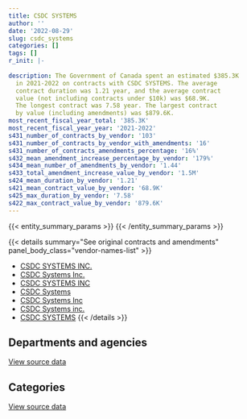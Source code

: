 ```yaml
---
title: CSDC SYSTEMS
author: ''
date: '2022-08-29'
slug: csdc_systems
categories: []
tags: []
r_init: |-
  
description: The Government of Canada spent an estimated $385.3K
  in 2021-2022 on contracts with CSDC SYSTEMS. The average
  contract duration was 1.21 year, and the average contract
  value (not including contracts under $10k) was $68.9K.
  The longest contract was 7.58 year. The largest contract
  by value (including amendments) was $879.6K.
most_recent_fiscal_year_total: '385.3K'
most_recent_fiscal_year_year: '2021-2022'
s431_number_of_contracts_by_vendor: '103'
s431_number_of_contracts_by_vendor_with_amendments: '16'
s431_number_of_contracts_amendments_percentage: '16%'
s432_mean_amendment_increase_percentage_by_vendor: '179%'
s434_mean_number_of_amendments_by_vendor: '1.44'
s433_total_amendment_increase_value_by_vendor: '1.5M'
s424_mean_duration_by_vendor: '1.21'
s421_mean_contract_value_by_vendor: '68.9K'
s425_max_duration_by_vendor: '7.58'
s422_max_contract_value_by_vendor: '879.6K'
---
```


<script src="/rmarkdown-libs/htmlwidgets/htmlwidgets.js"></script>
<link href="/rmarkdown-libs/datatables-css/datatables-crosstalk.css" rel="stylesheet" />
<script src="/rmarkdown-libs/datatables-binding/datatables.js"></script>
<script src="/rmarkdown-libs/jquery/jquery-3.6.0.min.js"></script>
<link href="/rmarkdown-libs/dt-core-bootstrap/css/dataTables.bootstrap.min.css" rel="stylesheet" />
<link href="/rmarkdown-libs/dt-core-bootstrap/css/dataTables.bootstrap.extra.css" rel="stylesheet" />
<script src="/rmarkdown-libs/dt-core-bootstrap/js/jquery.dataTables.min.js"></script>
<script src="/rmarkdown-libs/dt-core-bootstrap/js/dataTables.bootstrap.min.js"></script>
<link href="/rmarkdown-libs/crosstalk/css/crosstalk.min.css" rel="stylesheet" />
<script src="/rmarkdown-libs/crosstalk/js/crosstalk.min.js"></script>
<script src="/rmarkdown-libs/htmlwidgets/htmlwidgets.js"></script>
<link href="/rmarkdown-libs/datatables-css/datatables-crosstalk.css" rel="stylesheet" />
<script src="/rmarkdown-libs/datatables-binding/datatables.js"></script>
<script src="/rmarkdown-libs/jquery/jquery-3.6.0.min.js"></script>
<link href="/rmarkdown-libs/dt-core-bootstrap/css/dataTables.bootstrap.min.css" rel="stylesheet" />
<link href="/rmarkdown-libs/dt-core-bootstrap/css/dataTables.bootstrap.extra.css" rel="stylesheet" />
<script src="/rmarkdown-libs/dt-core-bootstrap/js/jquery.dataTables.min.js"></script>
<script src="/rmarkdown-libs/dt-core-bootstrap/js/dataTables.bootstrap.min.js"></script>
<link href="/rmarkdown-libs/crosstalk/css/crosstalk.min.css" rel="stylesheet" />
<script src="/rmarkdown-libs/crosstalk/js/crosstalk.min.js"></script>

{{< entity_summary_params >}}
{{< /entity_summary_params >}}

{{< details summary="See original contracts and amendments" panel_body_class="vendor-names-list" >}}
- [CSDC SYSTEMS INC.](https://search.open.canada.ca/en/ct/?sort=contract_value_f%20desc&page=1&search_text=%22CSDC%20SYSTEMS%20INC.%22)
- [CSDC Systems Inc.](https://search.open.canada.ca/en/ct/?sort=contract_value_f%20desc&page=1&search_text=%22CSDC%20Systems%20Inc.%22)
- [CSDC SYSTEMS INC](https://search.open.canada.ca/en/ct/?sort=contract_value_f%20desc&page=1&search_text=%22CSDC%20SYSTEMS%20INC%22)
- [CSDC Systems](https://search.open.canada.ca/en/ct/?sort=contract_value_f%20desc&page=1&search_text=%22CSDC%20Systems%22)
- [CSDC Systems Inc](https://search.open.canada.ca/en/ct/?sort=contract_value_f%20desc&page=1&search_text=%22CSDC%20Systems%20Inc%22)
- [CSDC Systems inc.](https://search.open.canada.ca/en/ct/?sort=contract_value_f%20desc&page=1&search_text=%22CSDC%20Systems%20inc.%22)
- [CSDC SYSTEMS](https://search.open.canada.ca/en/ct/?sort=contract_value_f%20desc&page=1&search_text=%22CSDC%20SYSTEMS%22)
{{< /details >}}

## Departments and agencies

<div id="htmlwidget-1" style="width:100%;height:auto;" class="datatables html-widget"></div>
<script type="application/json" data-for="htmlwidget-1">{"x":{"style":"bootstrap","filter":"none","vertical":false,"data":[["<a href=\"/departments/aafc-aac/\">Agriculture and Agri-Food Canada<\/a>","<a href=\"/departments/aandc-aadnc/\">Crown-Indigenous Relations and Northern Affairs Canada<\/a>","<a href=\"/departments/atssc-scdata/\">Administrative Tribunals Support Service of Canada<\/a>","<a href=\"/departments/cbsa-asfc/\">Canada Border Services Agency<\/a>","<a href=\"/departments/cer-rec/\">Canada Energy Regulator<\/a>","<a href=\"/departments/cfia-acia/\">Canadian Food Inspection Agency<\/a>","<a href=\"/departments/chrc-ccdp/\">Canadian Human Rights Commission<\/a>","<a href=\"/departments/cic/\">Immigration, Refugees and Citizenship Canada<\/a>","<a href=\"/departments/cnsc-ccsn/\">Canadian Nuclear Safety Commission<\/a>","<a href=\"/departments/cpc-cpp/\">Civilian Review and Complaints Commission for the RCMP<\/a>","<a href=\"/departments/crtc/\">Canadian Radio-television and Telecommunications Commission<\/a>","<a href=\"/departments/csc-scc/\">Correctional Service of Canada<\/a>","<a href=\"/departments/csps-efpc/\">Canada School of Public Service<\/a>","<a href=\"/departments/dfatd-maecd/\">Global Affairs Canada<\/a>","<a href=\"/departments/dfo-mpo/\">Fisheries and Oceans Canada<\/a>","<a href=\"/departments/dnd-mdn/\">National Defence<\/a>","<a href=\"/departments/ec/\">Environment and Climate Change Canada<\/a>","<a href=\"/departments/esdc-edsc/\">Employment and Social Development Canada<\/a>","<a href=\"/departments/fcac-acfc/\">Financial Consumer Agency of Canada<\/a>","<a href=\"/departments/fin/\">Department of Finance Canada<\/a>","<a href=\"/departments/iaac-aeic/\">Impact Assessment Agency of Canada<\/a>","<a href=\"/departments/irb-cisr/\">Immigration and Refugee Board of Canada<\/a>","<a href=\"/departments/jus/\">Department of Justice Canada<\/a>","<a href=\"/departments/nrcan-rncan/\">Natural Resources Canada<\/a>","<a href=\"/departments/nserc-crsng/\">Natural Sciences and Engineering Research Council of Canada<\/a>","<a href=\"/departments/nsira-ossnr/\">National Security and Intelligence Review Agency<\/a>","<a href=\"/departments/osfi-bsif/\">Office of the Superintendent of Financial Institutions Canada<\/a>","<a href=\"/departments/pc/\">Parks Canada<\/a>","<a href=\"/departments/pch/\">Canadian Heritage<\/a>","<a href=\"/departments/ppsc-sppc/\">Public Prosecution Service of Canada<\/a>","<a href=\"/departments/ps-sp/\">Public Safety Canada<\/a>","<a href=\"/departments/pwgsc-tpsgc/\">Public Services and Procurement Canada<\/a>","<a href=\"/departments/ssc-spc/\">Shared Services Canada<\/a>","<a href=\"/departments/tbs-sct/\">Treasury Board of Canada Secretariat<\/a>","<a href=\"/departments/tc/\">Transport Canada<\/a>","<a href=\"/departments/tsb-bst/\">Transportation Safety Board of Canada<\/a>","<a href=\"/departments/vac-acc/\">Veterans Affairs Canada<\/a>","<a href=\"/departments/wage/\">Department for Women and Gender Equality<\/a>"],[24669.1,null,8696.07,148270.16,16618.34,30817.13,null,122827.12,13248.97,10955.35,9294.72,161733.93,9079.16,235960.52,52947.46,17768.92,15109.43,175816.26,null,28772.04,7728.56,null,63126.89,32476.88,12838.13,null,17088.93,35373.02,22385.88,4499.13,25302.56,171833.03,98659.32,46843.22,55521.95,2510.48,50890.99,null],[23623.63,65584.36,2168.06,148676.38,10989.11,30901.56,null,233984.34,4400.2,2731.33,3086.93,148311.21,20178.03,131004.63,52947.46,7193.24,28109.9,176297.94,14569.27,27068.3,14123.05,17498.51,59941.74,29435.3,13496.08,null,14949.89,24330.81,22447.21,9861.66,25446.88,140000.65,43363.16,11807.06,81166.96,null,49459.36,6364.1],[5204.95,28693.16,null,148270.16,3058.13,7683.18,null,99965.14,null,null,null,31758.5,9079.16,27426.11,null,7193.24,37386.24,175816.26,null,26455.7,11552.63,23225.3,14627.26,7313.63,10295.34,null,3714.52,5149.65,5581.14,2631.71,31728.15,143502.59,36769.07,30902.04,null,null,16366.55,8446.89],[null,null,null,36965.99,null,null,12109.45,null,null,null,null,null,2263.57,null,null,null,46739.03,43833.64,null,26473.73,2566.78,23225.3,null,null,null,11574.56,null,null,null,null,19075.12,86321.31,null,37865.07,null,null,34197.15,2105.94]],"container":"<table class=\"table table-striped table-hover row-border order-column display\">\n  <thead>\n    <tr>\n      <th>Department<\/th>\n      <th>2018-2019<\/th>\n      <th>2019-2020<\/th>\n      <th>2020-2021<\/th>\n      <th>2021-2022<\/th>\n    <\/tr>\n  <\/thead>\n<\/table>","options":{"order":[[4,"desc"]],"pageLength":10,"autoWidth":true,"columnDefs":[{"targets":1,"render":"function(data, type, row, meta) {\n    return type !== 'display' ? data : DTWidget.formatCurrency(data, \"$\", 2, 3, \",\", \".\", true, null);\n  }"},{"targets":2,"render":"function(data, type, row, meta) {\n    return type !== 'display' ? data : DTWidget.formatCurrency(data, \"$\", 2, 3, \",\", \".\", true, null);\n  }"},{"targets":3,"render":"function(data, type, row, meta) {\n    return type !== 'display' ? data : DTWidget.formatCurrency(data, \"$\", 2, 3, \",\", \".\", true, null);\n  }"},{"targets":4,"render":"function(data, type, row, meta) {\n    return type !== 'display' ? data : DTWidget.formatCurrency(data, \"$\", 2, 3, \",\", \".\", true, null);\n  }"},{"width":"16%","targets":[1,2,3,4]},{"className":"dt-right","targets":[1,2,3,4]}],"orderClasses":false}},"evals":["options.columnDefs.0.render","options.columnDefs.1.render","options.columnDefs.2.render","options.columnDefs.3.render"],"jsHooks":[]}</script>
<p class="text-right">
<a href="https://github.com/GoC-Spending/contracts-data/tree/main/data/out/vendors/csdc_systems/summary_by_fiscal_year_by_department.csv" class="source-data-link btn btn-link">View source data</a>
</p>

## Categories

<div id="htmlwidget-2" style="width:100%;height:auto;" class="datatables html-widget"></div>
<script type="application/json" data-for="htmlwidget-2">{"x":{"style":"bootstrap","filter":"none","vertical":false,"data":[["<a href=\"/categories/defence/\">Defence<\/a>","<a href=\"/categories/information_technology/\">Information technology<\/a>"],[17768.92,1711894.73],[7193.24,1688325.08],[7193.24,952603.15],[null,385316.65]],"container":"<table class=\"table table-striped table-hover row-border order-column display\">\n  <thead>\n    <tr>\n      <th>Category<\/th>\n      <th>2018-2019<\/th>\n      <th>2019-2020<\/th>\n      <th>2020-2021<\/th>\n      <th>2021-2022<\/th>\n    <\/tr>\n  <\/thead>\n<\/table>","options":{"order":[[4,"desc"]],"dom":"t","pageLength":30,"autoWidth":true,"columnDefs":[{"targets":1,"render":"function(data, type, row, meta) {\n    return type !== 'display' ? data : DTWidget.formatCurrency(data, \"$\", 2, 3, \",\", \".\", true, null);\n  }"},{"targets":2,"render":"function(data, type, row, meta) {\n    return type !== 'display' ? data : DTWidget.formatCurrency(data, \"$\", 2, 3, \",\", \".\", true, null);\n  }"},{"targets":3,"render":"function(data, type, row, meta) {\n    return type !== 'display' ? data : DTWidget.formatCurrency(data, \"$\", 2, 3, \",\", \".\", true, null);\n  }"},{"targets":4,"render":"function(data, type, row, meta) {\n    return type !== 'display' ? data : DTWidget.formatCurrency(data, \"$\", 2, 3, \",\", \".\", true, null);\n  }"},{"width":"16%","targets":[1,2,3,4]},{"className":"dt-right","targets":[1,2,3,4]}],"orderClasses":false,"lengthMenu":[10,25,30,50,100]}},"evals":["options.columnDefs.0.render","options.columnDefs.1.render","options.columnDefs.2.render","options.columnDefs.3.render"],"jsHooks":[]}</script>
<p class="text-right">
<a href="https://github.com/GoC-Spending/contracts-data/tree/main/data/out/vendors/csdc_systems/summary_by_fiscal_year_by_category.csv" class="source-data-link btn btn-link">View source data</a>
</p>
